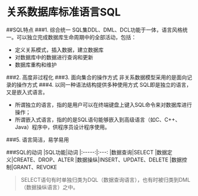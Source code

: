 关系数据库标准语言SQL
===============
##SQL特点
###1. 综合统一
SQL集DDL、DML、DCL功能于一体，语言风格统一。可以独立完成数据库生命周期中的全部活动，包括：
- 定义关系模式，插入数据，建立数据库
- 对数据库中的数据进行查询和更新
- 数据库重构和维护

###2. 高度非过程化
###3. 面向集合的操作方式
非关系数据模型采用的是面向记录的操作方式
###4. 以同一种语法结构提供多种使用方式
SQL即是独立的语言，又是嵌入式语言。  
- 所谓独立的语言，指的是用户可以在终端键盘上键入SQL命令来对数据库进行操作；
- 所谓嵌入式语言，指的的是SQL语句能够嵌入到高级语言（如C、C++、Java）程序中，供程序员设计程序使用。

###5. 语言简洁，易学易用

###SQL的动词
|SQL功能|动词
|:-----:|:---:
|数据查询|SELECT
|数据定义|CREATE、DROP、ALTER
|数据操纵|INSERT、UPDATE、DELETE
|数据控制|GRANT、REVOKE

>SELECT语句有时单独归类为DQL（数据查询语言），也有时被归类到DML（数据操纵语言）之中。



